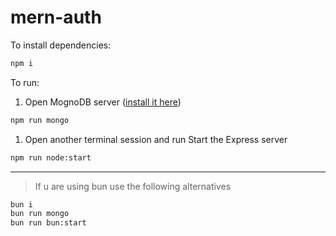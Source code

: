 # mern-auth

To install dependencies:

```bash
npm i
```

To run:

1. Open MognoDB server ([install it here](INSTALL.md))

```bash
npm run mongo
```

1. Open another terminal session and run Start the Express server

```bash
npm run node:start
```

---

> If u are using bun use the following alternatives

```sh
bun i
bun run mongo
bun run bun:start
```
